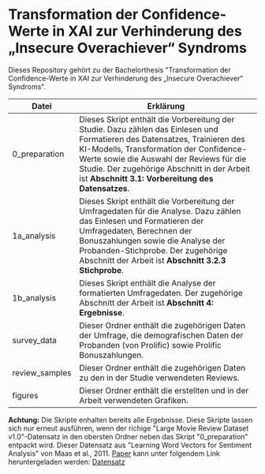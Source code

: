 # Transformation der Confidence-Werte in XAI zur Verhinderung des „Insecure Overachiever“ Syndroms
Dieses Repository gehört zu der Bachelorthesis "Transformation der Confidence-Werte in XAI zur Verhinderung des „Insecure Overachiever“ Syndroms".

| Datei          | Erklärung                                                                                                                                                                                                                                                                                                             |
| -------------- | --------------------------------------------------------------------------------------------------------------------------------------------------------------------------------------------------------------------------------------------------------------------------------------------------------------------- |
| 0_preparation  | Dieses Skript enthält die Vorbereitung der Studie. Dazu zählen das Einlesen und Formatieren des Datensatzes, Trainieren des KI-Modells, Transformation der Confidence-Werte sowie die Auswahl der Reviews für die Studie. Der zugehörige Abschnitt in der Arbeit ist **Abschnitt 3.1: Vorbereitung des Datensatzes**. |
| 1a_analysis    | Dieses Skript enthält die Vorbereitung der Umfragedaten für die Analyse. Dazu zählen das Einlesen und Formatieren der Umfragedaten, Berechnen der Bonuszahlungen sowie die Analyse der Probanden-Stichprobe. Der zugehörige Abschnitt der Arbeit ist **Abschnitt 3.2.3 Stichprobe**.                                  |
| 1b_analysis    | Dieses Skript enthält die Analyse der formatierten Umfragedaten. Der zugehörige Abschnitt der Arbeit ist **Abschnitt 4: Ergebnisse**.                                                                                                                                                                                 |
| survey_data    | Dieser Ordner enthält die zugehörigen Daten der Umfrage, die demografischen Daten der Probanden (von Prolific) sowie Prolific Bonuszahlungen.                                                                                                                                                                         |
| review_samples | Dieser Ordner enthält die zugehörigen Daten zu den in der Studie verwendeten Reviews.                                                                                                                                                                                                                                 |
| figures        | Dieser Ordner enthält die erstellten und in der Arbeit verwendeten Grafiken.                                                                                                                                                                                                                                          |

**Achtung:** Die Skripte enhalten bereits alle Ergebnisse. Diese Skripte lassen sich nur erneut ausführen, wenn der richige "Large Movie Review Dataset v1.0"-Datensatz in den obersten Ordner neben das Skript "0_preparation" entpackt wird. Dieser Datensatz aus "Learning Word Vectors for Sentiment Analysis" von Maas et al., 2011. [Paper](http://www.aclweb.org/anthology/P11-1015) kann unter folgendem Link heruntergeladen werden: [Datensatz](https://ai.stanford.edu/~amaas/data/sentiment/aclImdb_v1.tar.gz)